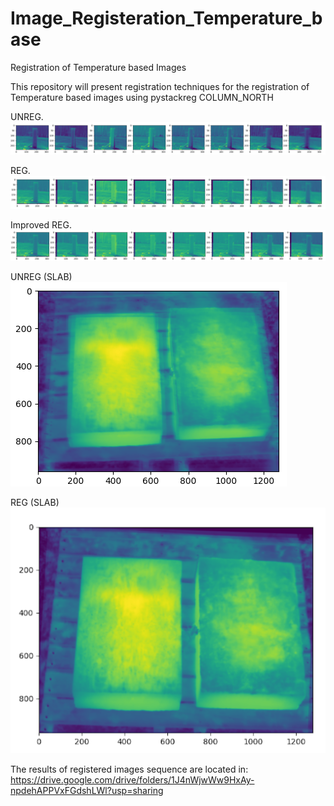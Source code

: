 # Image_Registeration_Temperature_base

Registration of Temperature based Images

This repository will present registration techniques for the registration of Temperature based images using pystackreg
COLUMN_NORTH

UNREG.
![image](https://github.com/sebrahimii/Image_Registeration_Tempeature/blob/main/IMAGES/unregs.png)

REG.
![image](https://github.com/sebrahimii/Image_Registeration_Tempeature/blob/main/IMAGES/regs.png)

Improved REG.
![image](https://github.com/sebrahimii/Image_Registeration_Tempeature/blob/main/IMAGES/reregs.png)

UNREG (SLAB)
![image](https://github.com/sebrahimii/Image_Registeration_Tempeature/blob/main/IMAGES/o-slab.png)

REG (SLAB)
![image](https://github.com/sebrahimii/Image_Registeration_Tempeature/blob/main/IMAGES/r_slab.png)


The results of registered images sequence are located in: 
https://drive.google.com/drive/folders/1J4nWjwWw9HxAy-npdehAPPVxFGdshLWl?usp=sharing
